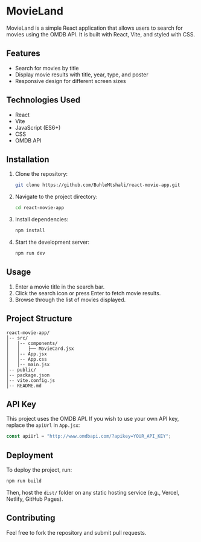 # MovieLand

MovieLand is a simple React application that allows users to search for movies using the OMDB API. It is built with React, Vite, and styled with CSS.

## Features
- Search for movies by title
- Display movie results with title, year, type, and poster
- Responsive design for different screen sizes

## Technologies Used
- React
- Vite
- JavaScript (ES6+)
- CSS
- OMDB API

## Installation

1. Clone the repository:
   ```bash
   git clone https://github.com/BuhleMtshali/react-movie-app.git
   ```
2. Navigate to the project directory:
   ```bash
   cd react-movie-app
   ```
3. Install dependencies:
   ```bash
   npm install
   ```
4. Start the development server:
   ```bash
   npm run dev
   ```

## Usage
1. Enter a movie title in the search bar.
2. Click the search icon or press Enter to fetch movie results.
3. Browse through the list of movies displayed.

## Project Structure
```
react-movie-app/
│-- src/
│   │-- components/
│   │   ├── MovieCard.jsx
│   │-- App.jsx
│   │-- App.css
│   │-- main.jsx
│-- public/
│-- package.json
│-- vite.config.js
│-- README.md
```

## API Key
This project uses the OMDB API. If you wish to use your own API key, replace the `apiUrl` in `App.jsx`:
```javascript
const apiUrl = "http://www.omdbapi.com/?apikey=YOUR_API_KEY";
```

## Deployment
To deploy the project, run:
```bash
npm run build
```
Then, host the `dist/` folder on any static hosting service (e.g., Vercel, Netlify, GitHub Pages).

## Contributing
Feel free to fork the repository and submit pull requests.


